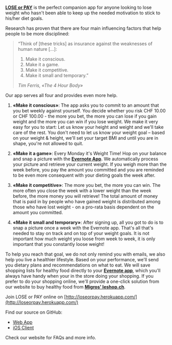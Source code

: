 [**LOSE or PAY**](http://loseorpay.herokuapp.com) is the perfect companion app for anyone looking to lose weight who hasn't been able to keep up the needed motivation to stick to his/her diet goals.

Research has proven that there are four main influencing factors that help people to be more disciplined:

> “Think of [these tricks] as insurance against the weaknesses of human nature [...]:
> 
> 1. Make it conscious.
> 2. Make it a game.
> 3. Make it competitive.
> 4. Make it small and temporary.”
> 
> *Tim Ferris, «The 4 Hour Body»*

Our app serves all four and provides even more help.

1. **«Make it conscious»**: The app asks you to commit to an amount that you bet weekly against yourself. You decide whether you risk CHF 10.00 or CHF 100.00 - the more you bet, the more you can lose if you gain weight and the more you can win if you lose weight. We make it very easy for you to start: Let us know your height and weight and we'll take care of the rest. You don't need to let us know your weight goal –  based on your weight & height, we'll set your target BMI and until you are in shape, you're not allowed to quit.

2. **«Make it a game»**: Every Monday it's Weight Time! Hop on your balance and snap a picture with the [**Evernote App**](http://evernote.com). We automatically process your picture and retrieve your current weight. If you weigh more than the week before, you pay the amount you committed and you are reminded to be even more consequent with your dieting goals the week after. 

3. **«Make it competitive»**: The more you bet, the more you can win. The more often you close the week with a lower weight than the week before, the more money you will retrieve! The total amount of money that is paid in by people who have gained weight is distributed among those who have lost weight - on a pro-rata basis dependent on the amount you committed.

4. **«Make it small and temporary»**: After signing up, all you got to do is to snap a picture once a week with the Evernote app. That's all that's needed to stay on track and on top of your weight goals.
It is not important how much weight you loose from week to week, it is only important that you constantly loose weight!

To help you reach that goal, we do not only remind you with emails, we also help you live a healthier lifestyle. Based on your performance, we'll send you dietary plans and recommendations on what to eat. We will save shopping lists for healthy food directly to your [**Evernote app**](http://evernote.com), which you'll always have handy when your in the store doing your shopping. If you prefer to do your shopping online, we'll provide a one-click solution from our website to buy healthy food from **[Migros' leshop.ch](http://leshop.ch)**.


Join LOSE or PAY online on [http://loseorpay.herokuapp.com/](http://loseorpay.herokuapp.com/)

Find our source on GitHub:

- [Web App](https://github.com/cwaldburger/loseorpay-web)
- [iOS Client](https://github.com/cwaldburger/loseorpay-client)

Check our website for FAQs and more info.
